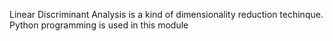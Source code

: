 Linear Discriminant Analysis is a kind of dimensionality reduction techinque.
Python programming is used in this module

